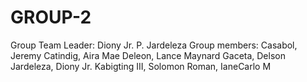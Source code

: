 # GROUP-2
Group Team Leader:
Diony Jr. P. Jardeleza
Group members:
Casabol, Jeremy
Catindig, Aira Mae
Deleon, Lance Maynard
Gaceta, Delson
Jardeleza, Diony Jr.
Kabigting III, Solomon
Roman, IaneCarlo M
